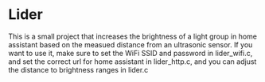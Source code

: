 # Lider

This is a small project that increases the brightness of a light group
in home assistant based on the measued distance from an ultrasonic
sensor. If you want to use it, make sure to set the WiFi SSID and
password in lider_wifi.c, and set the correct url for home assistant
in lider_http.c, and you can adjust the distance to brightness ranges
in lider.c
